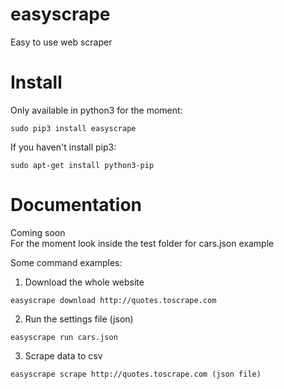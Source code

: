 # easyscrape
Easy to use web scraper

# Install
Only available in python3 for the moment:  
```
sudo pip3 install easyscrape
```

If you haven't install pip3:  
```
sudo apt-get install python3-pip
```

# Documentation
Coming soon  
For the moment look inside the test folder for cars.json example  

Some command examples:  
1) Download the whole website  
```
easyscrape download http://quotes.toscrape.com
```

2) Run the settings file (json)  
```
easyscrape run cars.json
```

3) Scrape data to csv  
```
easyscrape scrape http://quotes.toscrape.com (json file)
```